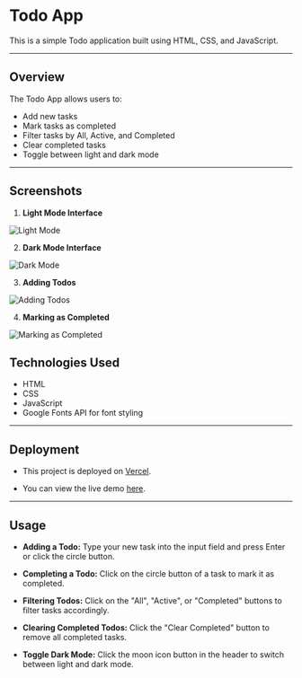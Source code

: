 # Todo App

This is a simple Todo application built using HTML, CSS, and JavaScript.

---

## Overview

The Todo App allows users to:

- Add new tasks
- Mark tasks as completed
- Filter tasks by All, Active, and Completed
- Clear completed tasks
- Toggle between light and dark mode

---

## Screenshots

1. **Light Mode Interface**

![Light Mode](screenshots/light-mode.png)

2. **Dark Mode Interface**

![Dark Mode](screenshots/dark-mode.png)

3. **Adding Todos**

![Adding Todos](screenshots/add-todos.png)

4. **Marking as Completed**

![Marking as Completed](screenshots/mark-todos-completed.png)

## Technologies Used

- HTML
- CSS
- JavaScript
- Google Fonts API for font styling

---

## Deployment

- This project is deployed on [Vercel](vercel.com).

- You can view the live demo [here](here).

---

## Usage

- **Adding a Todo:** Type your new task into the input field and press Enter or click the circle button.

- **Completing a Todo:** Click on the circle button of a task to mark it as completed.

- **Filtering Todos:** Click on the "All", "Active", or "Completed" buttons to filter tasks accordingly.

- **Clearing Completed Todos:** Click the "Clear Completed" button to remove all completed tasks.

- **Toggle Dark Mode:** Click the moon icon button in the header to switch between light and dark mode.
